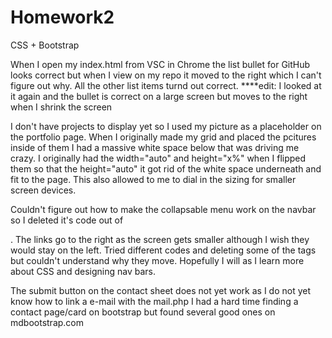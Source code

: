 # Homework2
CSS + Bootstrap

When I open my index.html from VSC in Chrome the list bullet for GitHub looks correct but when I view on my repo it moved to the right
which I can't figure out why. All the other list items turnd out correct. ****edit: I looked at it again and the bullet is correct on a large screen but moves to the right when I shrink the screen

I don't have projects to display yet so I used my picture as a placeholder on the portfolio page. When I originally 
made my grid and placed the pcitures inside of them I had a massive white space below that was driving me crazy. I originally
had the width="auto" and height="x%" when I flipped them so that the height="auto" it got rid of the white space underneath and fit to the page.
This also allowed to me to dial in the sizing for smaller screen devices.


Couldn't figure out how to make the collapsable menu work on the navbar so I deleted it's code out of <nav></nav>. 
The links go to the right as the screen gets smaller although I wish they would stay on the left. Tried different codes and deleting some of the tags
but couldn't understand why they move. Hopefully I will as I learn more about CSS and designing nav bars.

The submit button on the contact sheet does not yet work as I do not yet know how to link a e-mail with the mail.php
I had a hard time finding a contact page/card on bootstrap but found several good ones on mdbootstrap.com


